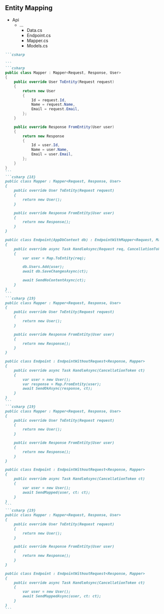 <h2>Entity Mapping</h2>

<div class="endpoint-structure mt-4">
  <ul class="files">
    <li class="view-transition-files">
      <span><ProjectIcon />Api</span>
      <ul>
        <li>
          <span><FolderIcon />...</span>
            <ul>
              <li data-id="data"><span><CsharpIcon />Data.cs</span></li>
              <li data-id="endpoint"><span><CsharpIcon />Endpoint.cs</span></li>
              <li data-id="mapper" v-mark.circle="{ at: 1, color: 'orange', iterations: 1, animationDuration: 350 }"><span><CsharpIcon />Mapper.cs</span></li>
              <li data-id="models"><span><CsharpIcon />Models.cs</span></li>
            </ul>
        </li>
      </ul>
    </li>
  </ul>

````md magic-move { at: 1, maxHeight: '450px' }
```csharp
‎
```
```csharp
public class Mapper : Mapper<Request, Response, User>
{
    public override User ToEntity(Request request)
    {
        return new User
        {
            Id = request.Id,
            Name = request.Name,
            Email = request.Email,
        };
    }

    public override Response FromEntity(User user)
    {
        return new Response
        {
            Id = user.Id,
            Name = user.Name,
            Email = user.Email,
        };
    }
}
```
```csharp {18}
public class Mapper : Mapper<Request, Response, User>
{
    public override User ToEntity(Request request)
    {
        return new User();
    }

    public override Response FromEntity(User user)
    {
        return new Response();
    }
}

public class Endpoint(AppDbContext db) : EndpointWithMapper<Request, Mapper>
{
    public override async Task HandleAsync(Request req, CancellationToken ct)
    {
        var user = Map.ToEntity(req);

        db.Users.Add(user);
        await db.SaveChangesAsync(ct);

        await SendNoContentAsync(ct);
    }
}
```
```csharp {19}
public class Mapper : Mapper<Request, Response, User>
{
    public override User ToEntity(Request request)
    {
        return new User();
    }

    public override Response FromEntity(User user)
    {
        return new Response();
    }
}

public class Endpoint : EndpointWithoutRequest<Response, Mapper>
{
    public override async Task HandleAsync(CancellationToken ct)
    {
        var user = new User();
        var response = Map.FromEntity(user);
        await SendOkAsync(response, ct);
    }
}
```
```csharp {19}
public class Mapper : Mapper<Request, Response, User>
{
    public override User ToEntity(Request request)
    {
        return new User();
    }

    public override Response FromEntity(User user)
    {
        return new Response();
    }
}

public class Endpoint : EndpointWithoutRequest<Response, Mapper>
{
    public override async Task HandleAsync(CancellationToken ct)
    {
        var user = new User();
        await SendMapped(user, ct: ct);
    }
}
```
```csharp {19}
public class Mapper : Mapper<Request, Response, User>
{
    public override User ToEntity(Request request)
    {
        return new User();
    }

    public override Response FromEntity(User user)
    {
        return new Response();
    }
}

public class Endpoint : EndpointWithoutRequest<Response, Mapper>
{
    public override async Task HandleAsync(CancellationToken ct)
    {
        var user = new User();
        await SendMappedAsync(user, ct: ct);
    }
}
```
````
</div>

<!--
The last of FastEndpoints' basic features are some nice wrappers around mapping between our entities and their request or response DTOs.

[click]

The `Mapper` file is often introduced, which holds some code that simply maps to and from our entity.

In the case of our request to entity mapping [click], it gives us the ability to simply call `Map.ToEntity` to convert our request into the target entity.

For response mapping [click], we simply do the inverse of this.

FastEndpoints also gives us a `SendMapped` method [click] that we can use to return the mapped response DTO.

However I've found this can become a little annoying as there's both sync and async mapping methods, and depending on whether you call `SendMapped` [click] or `SendMappedAsync`, you need to have overridden the correct methods.
-->
